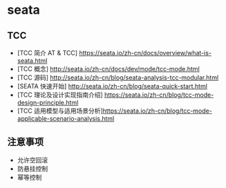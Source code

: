 # seata

## TCC

- [TCC 简介 AT & TCC] https://seata.io/zh-cn/docs/overview/what-is-seata.html
- [TCC 概念] http://seata.io/zh-cn/docs/dev/mode/tcc-mode.html
- [TCC 源码] http://seata.io/zh-cn/blog/seata-analysis-tcc-modular.html
- [SEATA 快速开始] http://seata.io/zh-cn/blog/seata-quick-start.html
- [TCC 理论及设计实现指南介绍] https://seata.io/zh-cn/blog/tcc-mode-design-principle.html
- [TCC 适用模型与适用场景分析]https://seata.io/zh-cn/blog/tcc-mode-applicable-scenario-analysis.html

## 注意事项

- 允许空回滚
- 防悬挂控制
- 幂等控制
